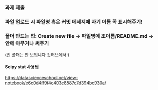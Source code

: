 ### 과제 제출
### 파일 업로드 시 파일명 혹은 커밋 메세지에 자기 이름 꼭 표시해주기!
### 폴더 만드는 법: Create new file -> 파일명에 조이름/README.md -> 안에 아무거나 써주기
(빈 폴더는 안 보입니다 깃허브에서!)
#### Scipy stat 사용팁
https://datascienceschool.net/view-notebook/e6c0d4ff9f4c403c8587c7d394bc930a/
